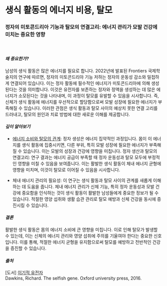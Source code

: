 
# 생식 활동의 에너지 비용, 탈모

###  정자의 미토콘드리아 기능과 탈모의 연결고리: 에너지 관리가 모발 건강에 미치는 중요한 영향  
　  
#### ***왜 중요한가?***     
남성의 생식 활동은 많은 에너지를 필요로 합니다. 2022년에 발표된 Frontiers 국제학술지의 연구에 따르면, 정자의 미토콘드리아 기능 저하는 정자의 운동성 감소와 밀접하게 연결되어 있습니다. 이는 정자 활동에 필수적인 에너지가 미토콘드리아에 의해 생성된다는 것을 의미합니다. 이것은 유전자를 보존하는 정자와 정액을 생성하는 데 많은 에너지가 소모된다는 것을 나타내며, 이 과정이 탈모를 유발할 수 있음을 시사합니다. 즉, 신체가 생식 활동에 에너지를 우선적으로 할당함으로써 모발 성장에 필요한 에너지가 부족해질 수 있습니다. 이러한 관점은 생식 활동과 탈모 사이의 예상치 못한 연결 고리를 드러내고, 탈모의 원인과 치료 방법에 대한 새로운 이해를 제공합니다. 

#### ***깊이 알아보기*** 

- [에너지 소비와 탈모의 관계](/m03/m0305): 정자 생성은 에너지 집약적인 과정입니다. 몸이 이 에너지를 생식 활동에 집중시키면, 다른 부위, 특히 모발 성장에 필요한 에너지가 부족해질 수 있습니다. 이는 모발의 성장과 건강에 영향을 미칩니다. 정자 생산과 탈모의 연결고리: 연구 결과는 에너지 공급이 부족할 때 정자 운동성과 탈모 모두에 부정적인 영향을 미칠 수 있음을 보여줍니다. 이는 활발한 생식 활동이 체내 에너지 균형에 영향을 미치며, 이것이 탈모로 이어질 수 있음을 시사합니다. 

- 체내 에너지 관리의 필요성: 이 연구는 생식 활동과 탈모 사이의 관계를 새롭게 이해하는 데 도움을 줍니다. 체내 에너지 관리가 신체 기능, 특히 정자 운동성과 모발 건강에 중요함을 인식하는 것이 생식 활동이 활발한 남성들에게 중요한 정보가 될 수 있습니다. 적절한 영양 섭취와 생활 습관 관리로 탈모 예방과 신체 건강을 동시에 증진시킬 수 있습니다. 

#### ***결론***    
활발한 생식 활동은 몸의 에너지 소비에 큰 영향을 미칩니다. 이로 인해 탈모가 발생할 수 있는데, 이는 신체의 에너지 관리와 영양 섭취에 주의를 기울여야 한다는 중요한 신호입니다. 이를 통해, 적절한 에너지 균형을 유지함으로써 탈모를 예방하고 전반적인 건강을 증진할 수 있습니다.

#### ***출처***    
[도서] [이기적 유전자](/m04/m0407/m040701)  
Dawkins, Richard. The selfish gene. Oxford university press, 2016.
<!--stackedit_data:
eyJoaXN0b3J5IjpbMTQ3ODM0Nzg3NiwyNDI2MDExODMsLTQ5Nj
cyMjU0Myw2MjE5MzU1NjksLTEyNTQzNTMzOTgsLTEzMjI5MjI0
MTFdfQ==
-->